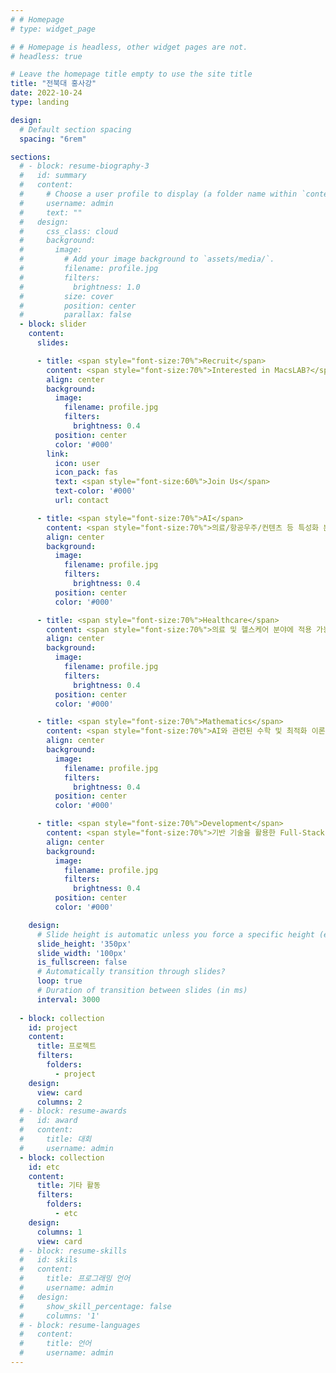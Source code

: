 ```yaml
---
# # Homepage
# type: widget_page

# # Homepage is headless, other widget pages are not.
# headless: true

# Leave the homepage title empty to use the site title
title: "전북대 홍사강"
date: 2022-10-24
type: landing

design:
  # Default section spacing
  spacing: "6rem"

sections:
  # - block: resume-biography-3
  #   id: summary
  #   content:
  #     # Choose a user profile to display (a folder name within `content/authors/`)
  #     username: admin
  #     text: ""
  #   design:
  #     css_class: cloud
  #     background:
  #       image:
  #         # Add your image background to `assets/media/`.
  #         filename: profile.jpg
  #         filters:
  #           brightness: 1.0
  #         size: cover
  #         position: center
  #         parallax: false
  - block: slider
    content:
      slides:

      - title: <span style="font-size:70%">Recruit</span>
        content: <span style="font-size:70%">Interested in MacsLAB?</span>
        align: center
        background:
          image:
            filename: profile.jpg
            filters:
              brightness: 0.4
          position: center
          color: '#000'
        link:
          icon: user
          icon_pack: fas
          text: <span style="font-size:60%">Join Us</span>
          text-color: '#000'
          url: contact

      - title: <span style="font-size:70%">AI</span>
        content: <span style="font-size:70%">의료/항공우주/컨텐츠 등 특성화 분야에 적용 가능한 AI 기술 개발<span style="font-size:70%">
        align: center
        background:
          image:
            filename: profile.jpg
            filters:
              brightness: 0.4
          position: center
          color: '#000'

      - title: <span style="font-size:70%">Healthcare</span>
        content: <span style="font-size:70%">의료 및 헬스케어 분야에 적용 가능한 AI 기술 개발</span>
        align: center
        background:
          image:
            filename: profile.jpg
            filters:
              brightness: 0.4
          position: center
          color: '#000'

      - title: <span style="font-size:70%">Mathematics</span>
        content: <span style="font-size:70%">AI와 관련된 수학 및 최적화 이론 연구</span>
        align: center
        background:
          image:
            filename: profile.jpg
            filters:
              brightness: 0.4
          position: center
          color: '#000'

      - title: <span style="font-size:70%">Development</span>
        content: <span style="font-size:70%">기반 기술을 활용한 Full-Stack 어플리케이션 개발</span>
        align: center
        background:
          image:
            filename: profile.jpg
            filters:
              brightness: 0.4
          position: center
          color: '#000'

    design:
      # Slide height is automatic unless you force a specific height (e.g. '400px')
      slide_height: '350px'
      slide_width: '100px'
      is_fullscreen: false
      # Automatically transition through slides?
      loop: true
      # Duration of transition between slides (in ms)
      interval: 3000
      
  - block: collection
    id: project
    content:
      title: 프로젝트
      filters:
        folders:
          - project
    design:
      view: card
      columns: 2
  # - block: resume-awards
  #   id: award
  #   content:
  #     title: 대회
  #     username: admin
  - block: collection
    id: etc
    content:
      title: 기타 활동
      filters:
        folders:
          - etc
    design:
      columns: 1
      view: card
  # - block: resume-skills
  #   id: skils
  #   content:
  #     title: 프로그래밍 언어
  #     username: admin
  #   design:
  #     show_skill_percentage: false
  #     columns: '1'
  # - block: resume-languages
  #   content:
  #     title: 언어
  #     username: admin
---
```

